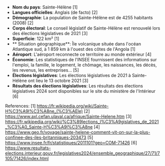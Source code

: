 * **Nom du pays**: Sainte-Hélène [1]
* **Langues officielles**: Anglais (de facto) [2]
* **Démographie**: La population de Sainte-Hélène est de 4255 habitants (2008) [2]
* **Corps électoral**: Le conseil législatif de Sainte-Hélène est renouvelé lors des élections législatives de 2021 [3]
* **Superficie**: 122 km² [1]
* ** Situation géographique**: Île volcanique située dans l'océan Atlantique sud, à 1 859 km à l'ouest des côtes de l'Angola [1]
* **Aéroport**: L'aéroport reconnecte ce territoire au monde extérieur [4]
* **Économie**: Les statistiques de l'INSEE fournissent des informations sur l'emploi, la famille, le logement, le chômage, les naissances, les décès, les revenus, les entreprises… [5]
* **Élections législatives**: Les élections législatives de 2021 à Sainte-Hélène ont lieu le 13 octobre 2021 [3]
* **Résultats des élections législatives**: Les résultats des élections législatives 2024 sont disponibles sur le site du ministère de l'Intérieur [6]

References:
[1] https://fr.wikipedia.org/wiki/Sainte-H%C3%A9l%C3%A8ne_(%C3%AEle)
[2] https://www.axl.cefan.ulaval.ca/afrique/Sainte-Helene.htm
[3] https://fr.wikipedia.org/wiki/%C3%89lections_l%C3%A9gislatives_de_2021_%C3%A0_Sainte-H%C3%A9l%C3%A8ne
[4] https://www.geo.fr/voyage/sainte-helene-comment-vit-on-sur-la-plus-confinee-des-iles-britanniques-203473
[5] https://www.insee.fr/fr/statistiques/2011101?geo=COM-71426
[6] https://www.resultats-elections.interieur.gouv.fr/legislatives2024/ensemble_geographique/27/71/7105/71426/index.html